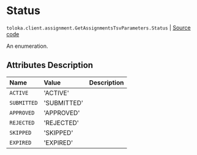 # Status
`toloka.client.assignment.GetAssignmentsTsvParameters.Status` | [Source code](https://github.com/Toloka/toloka-kit/blob/v0.1.24/src/client/assignment.py#L125)

An enumeration.

## Attributes Description

| Name | Value | Description |
| :------| :-----------| :----------| 
`ACTIVE`|'ACTIVE'|<p></p>
`SUBMITTED`|'SUBMITTED'|<p></p>
`APPROVED`|'APPROVED'|<p></p>
`REJECTED`|'REJECTED'|<p></p>
`SKIPPED`|'SKIPPED'|<p></p>
`EXPIRED`|'EXPIRED'|<p></p>
